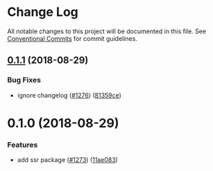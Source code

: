 # Change Log

All notable changes to this project will be documented in this file. See
[Conventional Commits](https://conventionalcommits.org) for commit guidelines.

<a name="0.1.1"></a>
## [0.1.1](https://github.com/newsuk/times-components/compare/@times-components/schema@0.1.0...@times-components/schema@0.1.1) (2018-08-29)


### Bug Fixes

* ignore changelog ([#1276](https://github.com/newsuk/times-components/issues/1276)) ([81359ce](https://github.com/newsuk/times-components/commit/81359ce))





<a name="0.1.0"></a>

# 0.1.0 (2018-08-29)

### Features

* add ssr package
  ([#1273](https://github.com/newsuk/times-components/issues/1273))
  ([11ae083](https://github.com/newsuk/times-components/commit/11ae083))
